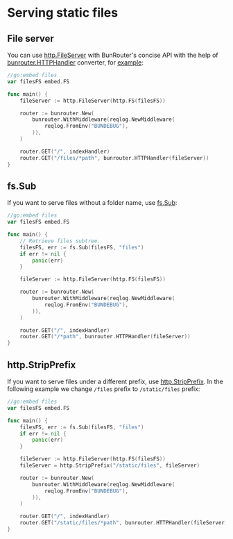 # Serving static files

## File server

You can use [http.FileServer](https://pkg.go.dev/net/http#FileServer) with BunRouter's concise API
with the help of
[bunrouter.HTTPHandler](https://pkg.go.dev/github.com/uptrace/bunrouter#HTTPHandler) converter, for
[example](https://github.com/uptrace/bunrouter/tree/master/example/file-server):

```go
//go:embed files
var filesFS embed.FS

func main() {
	fileServer := http.FileServer(http.FS(filesFS))

	router := bunrouter.New(
		bunrouter.WithMiddleware(reqlog.NewMiddleware(
			reqlog.FromEnv("BUNDEBUG"),
		)),
	)

	router.GET("/", indexHandler)
	router.GET("/files/*path", bunrouter.HTTPHandler(fileServer))
}
```

## fs.Sub

If you want to serve files without a folder name, use [fs.Sub](https://pkg.go.dev/io/fs#Sub):

```go
//go:embed files
var filesFS embed.FS

func main() {
    // Retrieve files subtree.
	filesFS, err := fs.Sub(filesFS, "files")
	if err != nil {
		panic(err)
	}

	fileServer := http.FileServer(http.FS(filesFS))

	router := bunrouter.New(
		bunrouter.WithMiddleware(reqlog.NewMiddleware(
			reqlog.FromEnv("BUNDEBUG"),
		)),
	)

	router.GET("/", indexHandler)
	router.GET("/*path", bunrouter.HTTPHandler(fileServer))
}
```

## http.StripPrefix

If you want to serve files under a different prefix, use
[http.StripPrefix](https://pkg.go.dev/net/http#StripPrefix). In the following example we change
`/files` prefix to `/static/files` prefix:

```go
//go:embed files
var filesFS embed.FS

func main() {
	filesFS, err := fs.Sub(filesFS, "files")
	if err != nil {
		panic(err)
	}

	fileServer := http.FileServer(http.FS(filesFS))
	fileServer = http.StripPrefix("/static/files", fileServer)

	router := bunrouter.New(
		bunrouter.WithMiddleware(reqlog.NewMiddleware(
			reqlog.FromEnv("BUNDEBUG"),
		)),
	)

	router.GET("/", indexHandler)
	router.GET("/static/files/*path", bunrouter.HTTPHandler(fileServer))
}
```
